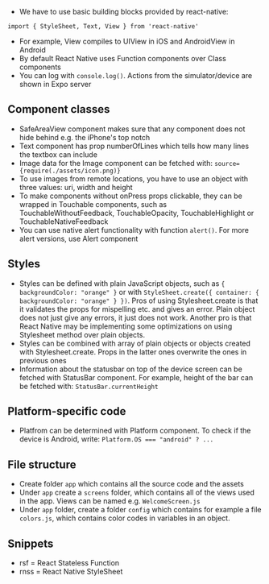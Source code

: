 * We have to use basic building blocks provided by react-native:
```
import { StyleSheet, Text, View } from 'react-native'
```
* For example, View compiles to UIView in iOS and AndroidView in Android
* By default React Native uses Function components over Class components
* You can log with `console.log()`. Actions from the simulator/device are shown in Expo server

## Component classes

* SafeAreaView component makes sure that any component does not hide behind e.g. the iPhone's top notch
* Text component has prop numberOfLines which tells how many lines the textbox can include
* Image data for the Image component can be fetched with: `source={require(./assets/icon.png)}`
* To use images from remote locations, you have to use an object with three values: uri, width and height
* To make components without onPress props clickable, they can be wrapped in Touchable components, such as TouchableWithoutFeedback, TouchableOpacity, TouchableHighlight or TouchableNativeFeedback
* You can use native alert functionality with function `alert()`. For more alert versions, use Alert component

## Styles

* Styles can be defined with plain JavaScript objects, such as `{ backgroundColor: "orange" }` or with `StyleSheet.create({ container: { backgroundColor: "orange" } })`. Pros of using Stylesheet.create is that it validates the props for mispelling etc. and gives an error. Plain object does not just give any errors, it just does not work. Another pro is that React Native may be implementing some optimizations on using Stylesheet method over plain objects.
* Styles can be combined with array of plain objects or objects created with Stylesheet.create. Props in the latter ones overwrite the ones in previous ones
* Information about the statusbar on top of the device screen can be fetched with StatusBar component. For example, height of the bar can be fetched with: `StatusBar.currentHeight`

## Platform-specific code

* Platfrom can be determined with Platform component. To check if the device is Android, write: `Platform.OS === "android" ? ...`


## File structure

* Create folder `app` which contains all the source code and the assets
* Under `app` create a `screens` folder, which contains all of the views used in the app. Views can be named e.g. `WelcomeScreen.js`
* Under `app` folder, create a folder `config` which contains for example a file `colors.js`, which contains color codes in variables in an object.

## Snippets

* rsf = React Stateless Function
* rnss = React Native StyleSheet